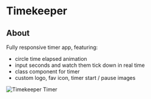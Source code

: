 # Timekeeper

## About

Fully responsive timer app, featuring:

- circle time elapsed animation
- input seconds and watch them tick down in real time
- class component for timer
- custom logo, fav icon, timer start / pause images 

![Timekeeper Timer](https://images2.imgbox.com/1b/ea/WTWS23FM_o.jpg)